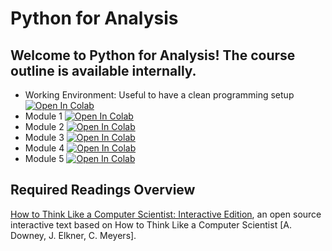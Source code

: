 # Python for Analysis

## Welcome to Python for Analysis! The course outline is available internally.

 - Working Environment: Useful to have a clean programming setup [![Open In Colab](https://colab.research.google.com/assets/colab-badge.svg)](https://colab.research.google.com/github/sales-impact/Python-for-Analysis/blob/main/Working%20environment.ipynb)
 -  Module 1 [![Open In Colab](https://colab.research.google.com/assets/colab-badge.svg)](https://colab.research.google.com/github/sales-impact/Python-for-Analysis/blob/main/Module%201.ipynb)
 -  Module 2 [![Open In Colab](https://colab.research.google.com/assets/colab-badge.svg)](https://colab.research.google.com/github/sales-impact/Python-for-Analysis/blob/main/Module%202.ipynb)
 -  Module 3 [![Open In Colab](https://colab.research.google.com/assets/colab-badge.svg)](https://colab.research.google.com/github/sales-impact/Python-for-Analysis/blob/main/Module%203.ipynb)
 -  Module 4 [![Open In Colab](https://colab.research.google.com/assets/colab-badge.svg)](https://colab.research.google.com/github/sales-impact/Python-for-Analysis/blob/main/Module%204.ipynb)
 -  Module 5 [![Open In Colab](https://colab.research.google.com/assets/colab-badge.svg)](https://colab.research.google.com/github/sales-impact/Python-for-Analysis/blob/main/Module%205.ipynb)
## Required Readings Overview

[How to Think Like a Computer Scientist: Interactive Edition](https://runestone.academy/runestone/books/published/thinkcspy/index.html), an open source interactive text based on How to Think Like a Computer Scientist [A. Downey, J. Elkner, C. Meyers].